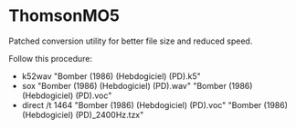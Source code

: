 # ThomsonMO5

Patched conversion utility for better file size and reduced speed.

Follow this procedure:

* k52wav "Bomber (1986) (Hebdogiciel) (PD).k5"
* sox "Bomber (1986) (Hebdogiciel) (PD).wav" "Bomber (1986) (Hebdogiciel) (PD).voc"
* direct /t 1464 "Bomber (1986) (Hebdogiciel) (PD).voc" "Bomber (1986) (Hebdogiciel) (PD)_2400Hz.tzx"
